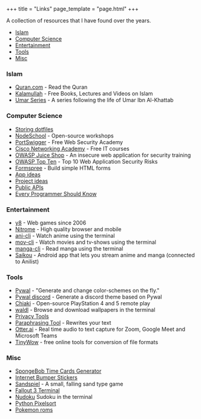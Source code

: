 +++
title = "Links"
page_template = "page.html"
+++

A collection of resources that I have found over the years.

- [Islam](#islam)
- [Computer Science](#computer-science)
- [Entertainment](#entertainment)
- [Tools](#tools)
- [Misc](#misc)

### Islam
- [Quran.com](https://quran.com/) - Read the Quran
- [Kalamullah](https://kalamullah.com/) - Free Books, Lectures and Videos on Islam
- [Umar Series](https://www.islamicity.org/9106) - A series following the life of Umar Ibn Al-Khattab

### Computer Science
- [Storing dotfiles](https://www.atlassian.com/git/tutorials/dotfiles)
- [NodeSchool](https://nodeschool.io/) - Open-source workshops
- [PortSwigger](https://portswigger.net/web-security/all-labs) - Free Web Security Academy
- [Cisco Networking Academy](https://www.netacad.com/courses/all-courses) - Free IT courses
- [OWASP Juice Shop](https://github.com/juice-shop/juice-shop) - An insecure web application for security training
- [OWASP Top Ten](https://owasp.org/www-project-top-ten/) - Top 10 Web Application Security Risks
- [Formspree](https://formspree.io/) - Build simple HTML forms
- [App ideas](https://github.com/florinpop17/app-ideas)
- [Project ideas](https://github.com/karan/Projects)
- [Public APIs](https://github.com/public-apis/public-apis)
- [Every Programmer Should Know](https://github.com/mtdvio/every-programmer-should-know)

### Entertainment
- [y8](https://www.y8.com/) - Web games since 2006
- [Nitrome](https://www.nitrome.com/) - High quality browser and mobile
- [ani-cli](https://github.com/pystardust/ani-cli) - Watch anime using the terminal
- [mov-cli](https://github.com/mov-cli/mov-cli) - Watch movies and tv-shows using the terminal
- [manga-cli](https://github.com/7USTIN/manga-cli) - Read manga using the terminal
- [Saikou](https://github.com/saikou-app/saikou) - Android app that lets you stream anime and manga (connected to Anilist)

### Tools
- [Pywal](https://github.com/dylanaraps/pywal) - "Generate and change color-schemes on the fly."
- [Pywal discord](https://github.com/FilipLitwora/pywal-discord) - Generate a discord theme based on Pywal
- [Chiaki](https://git.sr.ht/~thestr4ng3r/chiaki) - Open-source PlayStation 4 and 5 remote play
- [waldl](https://github.com/pystardust/waldl) - Browse and download wallpapers in the terminal
- [Privacy Tools](https://www.privacytools.io/)
- [Paraphrasing Tool](https://quillbot.com/) - Rewrites your text
- [Otter.ai](https://otter.ai/) - Real time audio to text capture for Zoom, Google Meet and Microsoft Teams
- [TinyWow](https://tinywow.com/) - free online tools for conversion of file formats

### Misc
- [SpongeBob Time Cards Generator](https://spongebob.gavinr.com/)
- [Internet Bumper Stickers](https://www.internetbumperstickers.com/)
- [Sandspiel](https://sandspiel.club/) - A small, falling sand type game
- [Fallout 3 Terminal](https://github.com/fohtla/Fallout3Terminal)
- [Nudoku](https://github.com/jubalh/nudoku) Sudoku in the terminal
- [Python Pixelsort](https://github.com/satyarth/pixelsort)
- [Pokemon roms](https://www.reddit.com/r/Roms/comments/7hxzro/some_pokemon_roms/)